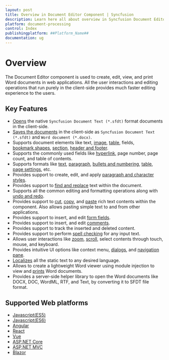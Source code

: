 ```yaml
---
layout: post
title: Overview in Document Editor Component | Syncfusion
description: Learn here all about overview in Syncfusion Document Editor component of Syncfusion Essential JS 2 and more.
platform: document-processing
control: Index
publishingplatform: ##Platform_Name##
documentation: ug
---
```



# Overview

The Document Editor component is used to create, edit, view, and print Word documents in web applications. All the user interactions and editing operations that run purely in the client-side provides much faster editing experience to the users.

## Key Features

* [Opens](../asp-net-core/import) the native `Syncfusion Document Text (*.sfdt)` format documents in the client-side.
* [Saves the documents](../asp-net-core/export) in the client-side as `Syncfusion Document Text (*.sfdt)` and `Word document (*.docx)`.
* Supports document elements like text, [image](../asp-net-core/image), [table](../asp-net-core/table), fields, [bookmark](../asp-net-core/bookmark),[shapes](../asp-net-core/shapes), [section](../asp-net-core/section-format), [header and footer](../asp-net-core/header-footer).
* Supports the commonly used fields like [hyperlink](../asp-net-core/link), page number, page count, and table of contents.
* Supports formats like [text](../asp-net-core/text-format), [paragraph](../asp-net-core/paragraph-format), [bullets and numbering](../asp-net-core/list-format), [table](../asp-net-core/table-format), [page settings](../asp-net-core/section-format), etc.
* Provides support to create, edit, and apply [paragraph and character styles](../asp-net-core/styles).
* Provides support to [find and replace](../asp-net-core/find-and-replace) text within the document.
* Supports all the common editing and formatting operations along with [undo and redo](../asp-net-core/history).
* Provides support to [cut](../asp-net-core/clipboard#cut), [copy](../asp-net-core/clipboard#copy), and [paste](../asp-net-core/clipboard#paste) rich text contents within the component. Also allows pasting simple text to and from other applications.
* Provides support to insert, and edit [form fields](../asp-net-core/form-fields).
* Provides support to insert, and edit [comments](../asp-net-core/comments).
* Provides support to track the inserted and deleted content.
* Provides support to perform [spell checking](../asp-net-core/spell-check) for any input text.
* Allows user interactions like [zoom](../asp-net-core/scrolling-zooming#zooming), [scroll](../asp-net-core/scrolling-zooming), select contents through touch, mouse, and keyboard.
* Provides intuitive UI options like context menu, [dialogs](../asp-net-core/dialog), and [navigation pane](../asp-net-core/find-and-replace#options-pane).
* [Localizes](../asp-net-core/global-local) all the static text to any desired language.
* Allows to create a lightweight Word viewer using module injection to view and [prints](../asp-net-core/print) Word documents.
* Provides a server-side helper library to open the Word documents like DOCX, DOC, WordML, RTF, and Text, by converting it to SFDT file format.

## Supported Web platforms
 
* [Javascript(ES5)](../../javascript-es5/document-editor/getting-started)
* [Javascript(ES6)](../../javascript-es6/document-editor/getting-started)
* [Angular](../../angular/document-editor/getting-started)
* [React](../../react/document-editor/getting-started)
* [Vue](../../vue/document-editor/getting-started)
* [ASP.NET Core](../../asp-net-core/getting-started-core)
* [ASP.NET MVC](../../asp-net-mvc/document-editor/getting-started)
* [Blazor](../../blazor/document-editor/getting-started/server-side-application)